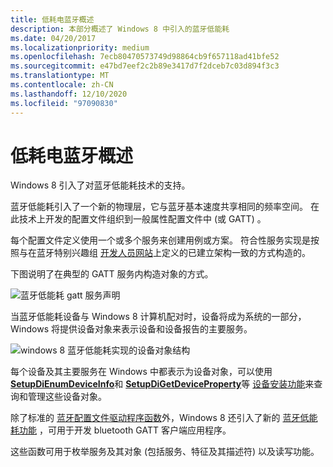 ```yaml
---
title: 低耗电蓝牙概述
description: 本部分概述了 Windows 8 中引入的蓝牙低能耗
ms.date: 04/20/2017
ms.localizationpriority: medium
ms.openlocfilehash: 7ecb80470573749d98864cb9f657118ad41bfe52
ms.sourcegitcommit: e47bd7eef2c2b89e3417d7f2dceb7c03d894f3c3
ms.translationtype: MT
ms.contentlocale: zh-CN
ms.lasthandoff: 12/10/2020
ms.locfileid: "97090830"
---
```

# <a name="bluetooth-low-energy-overview"></a>低耗电蓝牙概述


Windows 8 引入了对蓝牙低能耗技术的支持。

蓝牙低能耗引入了一个新的物理层，它与蓝牙基本速度共享相同的频率空间。 在此技术上开发的配置文件组织到一般属性配置文件中 (或 GATT) 。

每个配置文件定义使用一个或多个服务来创建用例或方案。 符合性服务实现是按照与在蓝牙特别兴趣组 [开发人员网站](https://www.bluetooth.com/specifications/gatt/services/)上定义的已建立架构一致的方式构造的。

下图说明了在典型的 GATT 服务内构造对象的方式。

![蓝牙低能耗 gatt 服务声明](images/bthleservicedeclaration.png)

当蓝牙低能耗设备与 Windows 8 计算机配对时，设备将成为系统的一部分，Windows 将提供设备对象来表示设备和设备报告的主要服务。

![windows 8 蓝牙低能耗实现的设备对象结构](images/bthlewin8supt.png)

每个设备及其主要服务在 Windows 中都表示为设备对象，可以使用 [**SetupDiEnumDeviceInfo**](/windows/win32/api/setupapi/nf-setupapi-setupdienumdeviceinfo)和 [**SetupDiGetDeviceProperty**](/windows/win32/api/setupapi/nf-setupapi-setupdigetdevicepropertyw)等 [设备安装功能](/previous-versions/ff549791(v=vs.85))来查询和管理这些设备对象。

除了标准的 [蓝牙配置文件驱动程序函数](/windows-hardware/drivers/ddi/index)外，Windows 8 还引入了新的 [蓝牙低能耗功能](/windows-hardware/drivers/ddi//_bltooth/#functions) ，可用于开发 bluetooth GATT 客户端应用程序。

这些函数可用于枚举服务及其对象 (包括服务、特征及其描述符) 以及读写功能。

 

